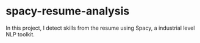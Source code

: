 # spacy-resume-analysis

In this project, I detect skills from the resume using Spacy, a industrial level NLP toolkit.
